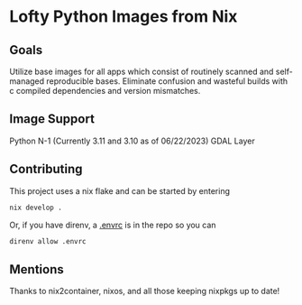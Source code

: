 # Lofty Python Images from Nix

## Goals
Utilize base images for all apps which consist of routinely scanned and
self-managed reproducible bases. Eliminate confusion and wasteful builds with c
compiled dependencies and version mismatches.

## Image Support
Python N-1 (Currently 3.11 and 3.10 as of 06/22/2023)
GDAL Layer

## Contributing
This project uses a nix flake and can be started by entering
```bash
nix develop .
```
Or, if you have direnv, a [.envrc](./.envrc) is in the repo so you can
```bash
direnv allow .envrc
```

## Mentions
Thanks to nix2container, nixos, and all those keeping nixpkgs up to date!
